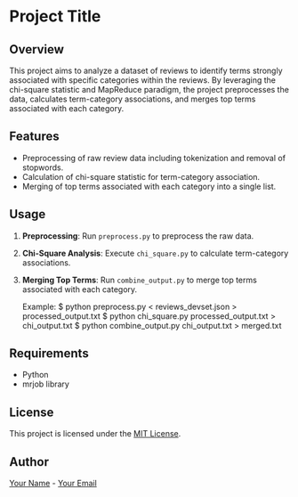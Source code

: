 # Project Title

## Overview
This project aims to analyze a dataset of reviews to identify terms strongly associated with specific categories within the reviews. By leveraging the chi-square statistic and MapReduce paradigm, the project preprocesses the data, calculates term-category associations, and merges top terms associated with each category.

## Features
- Preprocessing of raw review data including tokenization and removal of stopwords.
- Calculation of chi-square statistic for term-category association.
- Merging of top terms associated with each category into a single list.

## Usage
1. **Preprocessing**: Run `preprocess.py` to preprocess the raw data.
2. **Chi-Square Analysis**: Execute `chi_square.py` to calculate term-category associations.
3. **Merging Top Terms**: Run `combine_output.py` to merge top terms associated with each category.

   Example:
$ python preprocess.py < reviews_devset.json > processed_output.txt
$ python chi_square.py processed_output.txt > chi_output.txt
$ python combine_output.py chi_output.txt > merged.txt


## Requirements
- Python
- mrjob library

## License
This project is licensed under the [MIT License](link-to-license).

## Author
[Your Name](link-to-profile) - [Your Email](mailto:your-email@example.com)
